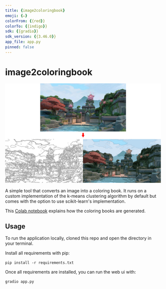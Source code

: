 ```yaml
---
title: {image2coloringbook}
emoji: {✏️}
colorFrom: {{red}}
colorTo: {{indigo}}
sdk: {{gradio}}
sdk_version: {{3.46.0}}
app_file: app.py
pinned: false
---
```


# image2coloringbook

![image2coloringbook](https://raw.githubusercontent.com/ShawnLJW/random-assets-hosting/main/image2coloringbook.png)

A simple tool that converts an image into a coloring book. It runs on a custom implementation of the k-means clustering algorithm by default but comes with the option to use scikit-learn's implementation.

This [Colab notebook](https://colab.research.google.com/drive/1S91AsP2XHUKuxtUBEaFlboWd8ScAndcz?usp=sharing) explains how the coloring books are generated.

## Usage

To run the application locally, cloned this repo and open the directory in your terminal.

Install all requirements with pip:

```shell
pip install -r requirements.txt
```

Once all requirements are installed, you can run the web ui with:

```shell
gradio app.py
```